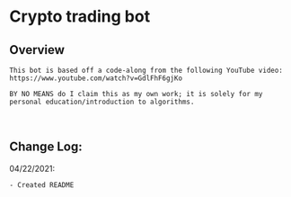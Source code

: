 # Crypto trading bot <!-- omit in toc -->



## Overview

    This bot is based off a code-along from the following YouTube video:
    https://www.youtube.com/watch?v=GdlFhF6gjKo

    BY NO MEANS do I claim this as my own work; it is solely for my personal education/introduction to algorithms.
    
<br>


## Change Log:

 04/22/2021:
    
    - Created README